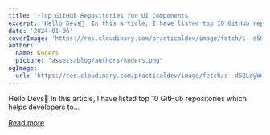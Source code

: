 ```yaml
---
title: '⚡Top GitHub Repositories for UI Components'
excerpt: 'Hello Devs👋  In this article, I have listed top 10 GitHub repositories which helps developers to...'
date: '2024-01-06'
coverImage: 'https://res.cloudinary.com/practicaldev/image/fetch/s--d5QLdyW0--/c_imagga_scale,f_auto,fl_progressive,h_420,q_66,w_1000/https://dev-to-uploads.s3.amazonaws.com/uploads/articles/0pmhri0ozpw6sdg4zzx2.gif'
author:
  name: Koders
  picture: "assets/blog/authors/koders.png"
ogImage:
  url: 'https://res.cloudinary.com/practicaldev/image/fetch/s--d5QLdyW0--/c_imagga_scale,f_auto,fl_progressive,h_420,q_66,w_1000/https://dev-to-uploads.s3.amazonaws.com/uploads/articles/0pmhri0ozpw6sdg4zzx2.gif'
---
```


Hello Devs👋  In this article, I have listed top 10 GitHub repositories which helps developers to...

[Read more](https://dev.to/dev_kiran/top-github-repositories-for-ui-components-dg4)
